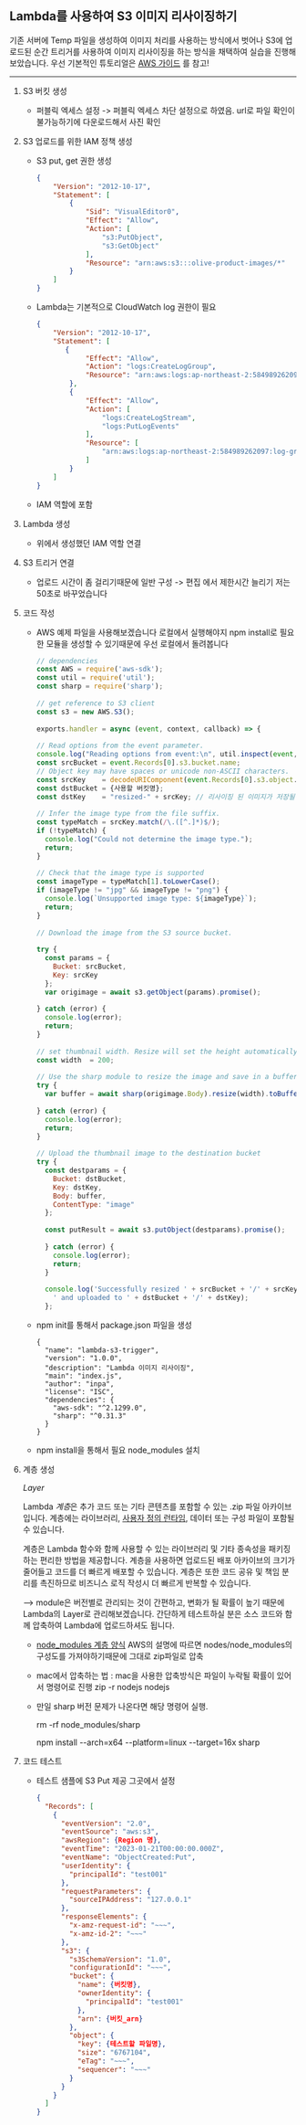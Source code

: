 ## Lambda를 사용하여 S3 이미지 리사이징하기



기존 서버에 Temp 파일을 생성하여 이미지 처리를 사용하는 방식에서 벗어나 S3에 업로드된 순간 트리거를 사용하여 이미지 리사이징을 하는 방식을 채택하여 실습을 진행해보았습니다.
우선 기본적인 튜토리얼은 [AWS 가이드](https://docs.aws.amazon.com/ko_kr/lambda/latest/dg/with-s3-tutorial.html) 를 참고!

------



1. S3 버킷 생성

   - 퍼블릭 엑세스 설정 
     -> 퍼블릭 엑세스 차단 설정으로 하였음. url로 파일 확인이 불가능하기에 다운로드해서 사진 확인

2. S3 업로드를 위한 IAM 정책 생성

   - S3 put, get 권한 생성

     ```json
     {
         "Version": "2012-10-17",
         "Statement": [
             {
                 "Sid": "VisualEditor0",
                 "Effect": "Allow",
                 "Action": [
                     "s3:PutObject",
                     "s3:GetObject"
                 ],
                 "Resource": "arn:aws:s3:::olive-product-images/*"
             }
         ]
     }
     ```

     

   - Lambda는 기본적으로 CloudWatch log 권한이 필요

     ```json
     {
         "Version": "2012-10-17",
         "Statement": [
            {
                 "Effect": "Allow",
                 "Action": "logs:CreateLogGroup",
                 "Resource": "arn:aws:logs:ap-northeast-2:584989262097:*"
             },
             {
                 "Effect": "Allow",
                 "Action": [
                     "logs:CreateLogStream",
                     "logs:PutLogEvents"
                 ],
                 "Resource": [
                     "arn:aws:logs:ap-northeast-2:584989262097:log-group:/aws/lambda/imageResizeFunction:*"
                 ]
             }
         ]
     }
     ```

   - IAM 역할에 포함

3. Lambda 생성

   - 위에서 생성했던 IAM 역할 연결

4. S3 트리거 연결

   - 업로드 시간이 좀 걸리기때문에 일반 구성 -> 편집 에서 제한시간 늘리기 저는 50초로 바꾸었습니다

5. 코드 작성

   - AWS 예제 파일을 사용해보겠습니다
     로컬에서 실행해야지 npm install로 필요한 모듈을 생성할 수 있기때문에 우선 로컬에서 돌려봅니다

     ```javascript
     // dependencies
     const AWS = require('aws-sdk');
     const util = require('util');
     const sharp = require('sharp');
                     
     // get reference to S3 client
     const s3 = new AWS.S3();
                     
     exports.handler = async (event, context, callback) => {
                     
     // Read options from the event parameter.
     console.log("Reading options from event:\n", util.inspect(event, {depth: 5}));
     const srcBucket = event.Records[0].s3.bucket.name;
     // Object key may have spaces or unicode non-ASCII characters.
     const srcKey    = decodeURIComponent(event.Records[0].s3.object.key.replace(/\+/g, " "));
     const dstBucket = {사용할 버킷명};
     const dstKey    = "resized-" + srcKey; // 리사이징 된 이미지가 저장될 폴더 이름
                     
     // Infer the image type from the file suffix.
     const typeMatch = srcKey.match(/\.([^.]*)$/);
     if (!typeMatch) {
       console.log("Could not determine the image type.");
       return;
     }
                     
     // Check that the image type is supported
     const imageType = typeMatch[1].toLowerCase();
     if (imageType != "jpg" && imageType != "png") {
       console.log(`Unsupported image type: ${imageType}`);
       return;
     }
                     
     // Download the image from the S3 source bucket.
                     
     try {
       const params = {
         Bucket: srcBucket,
         Key: srcKey
       };
       var origimage = await s3.getObject(params).promise();
                     
     } catch (error) {
       console.log(error);
       return;
     }
                     
     // set thumbnail width. Resize will set the height automatically to maintain aspect ratio.
     const width  = 200;
                     
     // Use the sharp module to resize the image and save in a buffer.
     try {
       var buffer = await sharp(origimage.Body).resize(width).toBuffer();
                     
     } catch (error) {
       console.log(error);
       return;
     }
                     
     // Upload the thumbnail image to the destination bucket
     try {
       const destparams = {
         Bucket: dstBucket,
         Key: dstKey,
         Body: buffer,
         ContentType: "image"
       };
                     
       const putResult = await s3.putObject(destparams).promise();
                     
       } catch (error) {
         console.log(error);
         return;
       }
                     
       console.log('Successfully resized ' + srcBucket + '/' + srcKey +
         ' and uploaded to ' + dstBucket + '/' + dstKey);
       };
     ```

   - npm init를 통해서 package.json 파일을 생성

     ```
     {
       "name": "lambda-s3-trigger",
       "version": "1.0.0",
       "description": "Lambda 이미지 리사이징",
       "main": "index.js",
       "author": "inpa",
       "license": "ISC",
       "dependencies": {
         "aws-sdk": "^2.1299.0",
         "sharp": "^0.31.3"
       }
     }
     ```

   - npm install을 통해서 필요 node_modules 설치

     

6. 계층 생성

   *Layer*

   Lambda *계층*은 추가 코드 또는 기타 콘텐츠를 포함할 수 있는 .zip 파일 아카이브입니다. 계층에는 라이브러리, [사용자 정의 런타임](https://docs.aws.amazon.com/ko_kr/lambda/latest/dg/runtimes-custom.html), 데이터 또는 구성 파일이 포함될 수 있습니다.

   계층은 Lambda 함수와 함께 사용할 수 있는 라이브러리 및 기타 종속성을 패키징하는 편리한 방법을 제공합니다. 계층을 사용하면 업로드된 배포 아카이브의 크기가 줄어들고 코드를 더 빠르게 배포할 수 있습니다. 계층은 또한 코드 공유 및 책임 분리를 촉진하므로 비즈니스 로직 작성시 더 빠르게 반복할 수 있습니다.

   --> module은 버전별로 관리되는 것이 간편하고, 변화가 될 확률이 높기 때문에 Lambda의 Layer로 관리해보겠습니다. 간단하게 테스트하실 분은 소스 코드와 함께 압축하여 Lambda에 업로드하셔도 됩니다.

   - [node_modules 계층 양식](https://docs.aws.amazon.com/ko_kr/lambda/latest/dg/configuration-layers.html) AWS의 설명에 따르면 nodes/node_modules의 구성도를 가져야하기때문에 그대로 zip파일로 압축

   - mac에서 압축하는 법 : mac을 사용한 압축방식은 파일이 누락될 확률이 있어서 명령어로 진행
     zip -r nodejs nodejs

     

   - 만일 sharp 버전 문제가 나온다면 해당 명령어 실행. 

     rm -rf node_modules/sharp

     npm install --arch=x64 --platform=linux --target=16x sharp

7. 코드 테스트

   - 테스트 샘플에 S3 Put 제공 그곳에서 설정

     ```json
     {
       "Records": [
         {
           "eventVersion": "2.0",
           "eventSource": "aws:s3",
           "awsRegion": {Region 명},
           "eventTime": "2023-01-21T00:00:00.000Z",
           "eventName": "ObjectCreated:Put",
           "userIdentity": {
             "principalId": "test001"
           },
           "requestParameters": {
             "sourceIPAddress": "127.0.0.1"
           },
           "responseElements": {
             "x-amz-request-id": "~~~",
             "x-amz-id-2": "~~~"
           },
           "s3": {
             "s3SchemaVersion": "1.0",
             "configurationId": "~~~",
             "bucket": {
               "name": {버킷명},
               "ownerIdentity": {
                 "principalId": "test001"
               },
               "arn": {버킷_arn}
             },
             "object": {
               "key": {테스트할 파일명},
               "size": "6767104",
               "eTag": "~~~",
               "sequencer": "~~~"
             }
           }
         }
       ]
     }
     ```

     
